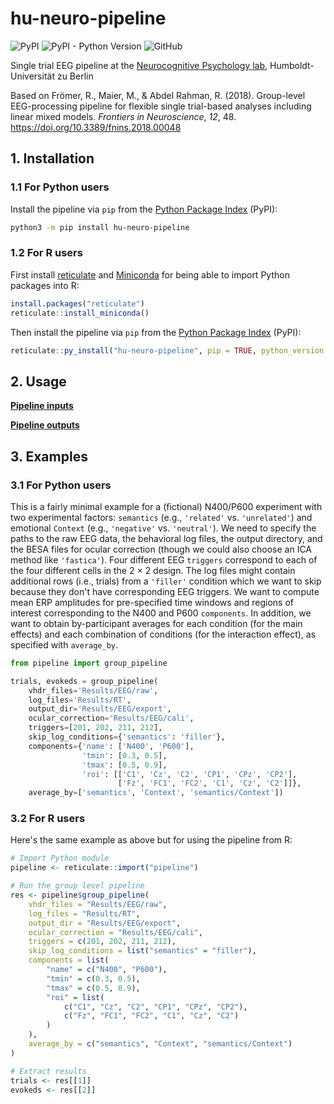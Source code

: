 # hu-neuro-pipeline

![PyPI](https://img.shields.io/pypi/v/hu-neuro-pipeline)
![PyPI - Python Version](https://img.shields.io/pypi/pyversions/hu-neuro-pipeline)
![GitHub](https://img.shields.io/github/license/alexenge/hu-neuro-pipeline)

Single trial EEG pipeline at the [Neurocognitive Psychology lab](https://www.psychology.hu-berlin.de/en/profship/nk), Humboldt-Universität zu Berlin

Based on Frömer, R., Maier, M., & Abdel Rahman, R. (2018).
Group-level EEG-processing pipeline for flexible single trial-based analyses including linear mixed models.
*Frontiers in Neuroscience*, *12*, 48. <https://doi.org/10.3389/fnins.2018.00048>

## 1. Installation

### 1.1 For Python users

Install the pipeline via `pip` from the [Python Package Index](https://pypi.org/project/hu-neuro-pipeline/) (PyPI):

```bash
python3 -m pip install hu-neuro-pipeline
```

### 1.2 For R users

First install [reticulate](https://rstudio.github.io/reticulate/) and [Miniconda](https://docs.conda.io/en/latest/miniconda.html) for being able to import Python packages into R:

```r
install.packages("reticulate")
reticulate::install_miniconda()
```

Then install the pipeline via `pip` from the [Python Package Index](https://pypi.org/project/hu-neuro-pipeline/) (PyPI):

```r
reticulate::py_install("hu-neuro-pipeline", pip = TRUE, python_version = "3.8")
```

## 2. Usage

[**Pipeline inputs**](docs/inputs.md)

[**Pipeline outputs**](docs/outputs.md)

## 3. Examples

### 3.1 For Python users

This is a fairly minimal example for a (fictional) N400/P600 experiment with two experimental factors: `semantics` (e.g., `'related'` vs. `'unrelated'`) and emotional `Context` (e.g., `'negative'` vs. `'neutral'`).
We need to specify the paths to the raw EEG data, the behavioral log files, the output directory, and the BESA files for ocular correction (though we could also choose an ICA method like `'fastica'`).
Four different EEG `triggers` correspond to each of the four different cells in the 2 × 2 design.
The log files might contain additional rows (i.e., trials) from a `'filler'` condition which we want to skip because they don't have corresponding EEG triggers.
We want to compute mean ERP amplitudes for pre-specified time windows and regions of interest corresponding to the N400 and P600 `components`.
In addition, we want to obtain by-participant averages for each condition (for the main effects) and each combination of conditions (for the interaction effect), as specified with `average_by`.

```python
from pipeline import group_pipeline

trials, evokeds = group_pipeline(
    vhdr_files='Results/EEG/raw',
    log_files='Results/RT',
    output_dir='Results/EEG/export',
    ocular_correction='Results/EEG/cali',
    triggers=[201, 202, 211, 212],
    skip_log_conditions={'semantics': 'filler'},
    components={'name': ['N400', 'P600'],
                'tmin': [0.3, 0.5],
                'tmax': [0.5, 0.9],
                'roi': [['C1', 'Cz', 'C2', 'CP1', 'CPz', 'CP2'],
                        ['Fz', 'FC1', 'FC2', 'C1', 'Cz', 'C2']]},
    average_by=['semantics', 'Context', 'semantics/Context'])
```

### 3.2 For R users

Here's the same example as above but for using the pipeline from R:

```R
# Import Python module
pipeline <- reticulate::import("pipeline")

# Run the group level pipeline
res <- pipeline$group_pipeline(
    vhdr_files = "Results/EEG/raw",
    log_files = "Results/RT",
    output_dir = "Results/EEG/export",
    ocular_correction = "Results/EEG/cali",
    triggers = c(201, 202, 211, 212),
    skip_log_conditions = list("semantics" = "filler"),
    components = list(
        "name" = c("N400", "P600"),
        "tmin" = c(0.3, 0.5),
        "tmax" = c(0.5, 0.9),
        "roi" = list(
            c("C1", "Cz", "C2", "CP1", "CPz", "CP2"),
            c("Fz", "FC1", "FC2", "C1", "Cz", "C2")
        )
    ),
    average_by = c("semantics", "Context", "semantics/Context")
)

# Extract results
trials <- res[[1]]
evokeds <- res[[2]]
```
